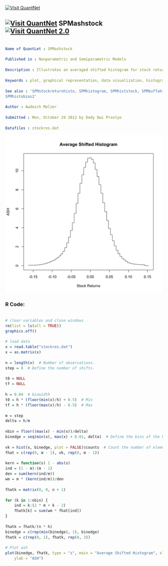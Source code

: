 
[<img src="https://github.com/QuantLet/Styleguide-and-FAQ/blob/master/pictures/banner.png" width="888" alt="Visit QuantNet">](http://quantlet.de/)

## [<img src="https://github.com/QuantLet/Styleguide-and-FAQ/blob/master/pictures/qloqo.png" alt="Visit QuantNet">](http://quantlet.de/) **SPMashstock** [<img src="https://github.com/QuantLet/Styleguide-and-FAQ/blob/master/pictures/QN2.png" width="60" alt="Visit QuantNet 2.0">](http://quantlet.de/)

```yaml

Name of QuantLet : SPMashstock

Published in : Nonparametric and Semiparametric Models

Description : Illustrates an averaged shifted histogram for stock returns.

Keywords : plot, graphical representation, data visualization, histogram, financial, returns, asset

See also : 'SPMstockreturnhisto, SPMhistogram, SPMhiststock, SPMbuffahisto, SPMHistoConstruct,
SPMhistobias2'

Author : Awdesch Melzer

Submitted : Mon, October 29 2012 by Dedy Dwi Prastyo

Datafiles : stockres.dat

```

![Picture1](SPMashstock-1.png)


### R Code:
```r

# clear variables and close windows
rm(list = ls(all = TRUE))
graphics.off()

# load data
x = read.table("stockres.dat")
x = as.matrix(x)

n = length(x)  # Number of observations.
step = 8  # Define the number of shifts.

t0 = NULL
tf = NULL

h = 0.04  # binwidth
t0 = h * (floor(min(x)/h) + 0.5)  # Min
tf = h * (floor(max(x)/h) - 0.5)  # Max

m = step
delta = h/m

nbin = floor((max(x) - min(x))/delta)
binedge = seq(min(x), max(x) + 0.01, delta)  # Define the bins of the histogram

vk = hist(x, binedge, plot = FALSE)$counts  # Count the number of elements in each bin
fhat = c(rep(0, m - 1), vk, rep(0, m - 1))

kern = function(s) 1 - abs(s)
ind = (1 - m):(m - 1)
den = sum(kern(ind/m))
wm = m * (kern(ind/m))/den

fhatk = matrix(0, 0, n + 1)

for (k in 1:nbin) {
    ind = k:(2 * m + k - 2)
    fhatk[k] = sum(wm * fhat[ind])
}

fhatk = fhatk/(n * h)
binedge = c(rep(min(binedge), 1), binedge)
fhatk = c(rep(0, 1), fhatk, rep(0, 3))

# Plot ash
plot(binedge, fhatk, type = "s", main = "Average Shifted Histogram", xlab = "Stock Returns", 
    ylab = "ASH")


```
